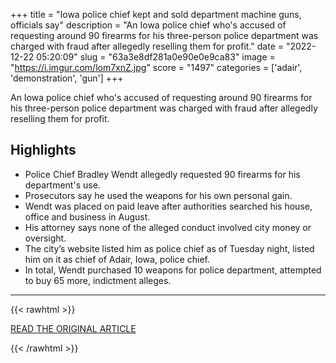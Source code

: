 +++
title = "Iowa police chief kept and sold department machine guns, officials say"
description = "An Iowa police chief who's accused of requesting around 90 firearms for his three-person police department was charged with fraud after allegedly reselling them for profit."
date = "2022-12-22 05:20:09"
slug = "63a3e8df281a0e90e0e9ca83"
image = "https://i.imgur.com/lom7xnZ.jpg"
score = "1497"
categories = ['adair', 'demonstration', 'gun']
+++

An Iowa police chief who's accused of requesting around 90 firearms for his three-person police department was charged with fraud after allegedly reselling them for profit.

## Highlights

- Police Chief Bradley Wendt allegedly requested 90 firearms for his department's use.
- Prosecutors say he used the weapons for his own personal gain.
- Wendt was placed on paid leave after authorities searched his house, office and business in August.
- His attorney says none of the alleged conduct involved city money or oversight.
- The city’s website listed him as police chief as of Tuesday night, listed him on it as chief of Adair, Iowa, police chief.
- In total, Wendt purchased 10 weapons for police department, attempted to buy 65 more, indictment alleges.

---

{{< rawhtml >}}
  <p class="article-category">
    <a target="_blank" href="https://www.washingtonpost.com/nation/2022/12/21/iowa-police-chief-machine-guns/?utm_source=rss&amp;utm_medium=referral&amp;utm_campaign=wp_national">READ THE ORIGINAL ARTICLE</a>
  </p>
{{< /rawhtml >}}
